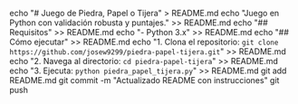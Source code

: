echo "# Juego de Piedra, Papel o Tijera" > README.md
echo "Juego en Python con validación robusta y puntajes." >> README.md
echo "## Requisitos" >> README.md
echo "- Python 3.x" >> README.md
echo "## Cómo ejecutar" >> README.md
echo "1. Clona el repositorio: `git clone https://github.com/josew9299/piedra-papel-tijera.git`" >> README.md
echo "2. Navega al directorio: `cd piedra-papel-tijera`" >> README.md
echo "3. Ejecuta: `python piedra_papel_tijera.py`" >> README.md
git add README.md
git commit -m "Actualizado README con instrucciones"
git push
